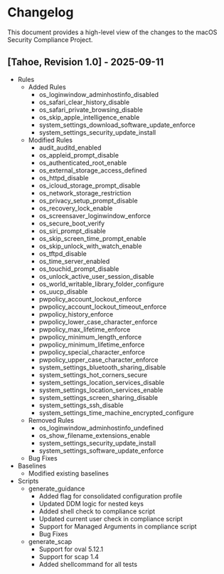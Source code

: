 # Changelog

This document provides a high-level view of the changes to the macOS Security Compliance Project.

## [Tahoe, Revision 1.0] - 2025-09-11

* Rules
  * Added Rules
    * os_loginwindow_adminhostinfo_disabled
    * os_safari_clear_history_disable
    * os_safari_private_browsing_disable
    * os_skip_apple_intelligence_enable
    * system_settings_download_software_update_enforce
    * system_settings_security_update_install
  * Modified Rules
    * audit_auditd_enabled
    * os_appleid_prompt_disable
    * os_authenticated_root_enable
    * os_external_storage_access_defined
    * os_httpd_disable
    * os_icloud_storage_prompt_disable
    * os_network_storage_restriction
    * os_privacy_setup_prompt_disable
    * os_recovery_lock_enable
    * os_screensaver_loginwindow_enforce
    * os_secure_boot_verify
    * os_siri_prompt_disable
    * os_skip_screen_time_prompt_enable
    * os_skip_unlock_with_watch_enable
    * os_tftpd_disable
    * os_time_server_enabled
    * os_touchid_prompt_disable
    * os_unlock_active_user_session_disable
    * os_world_writable_library_folder_configure
    * os_uucp_disable
    * pwpolicy_account_lockout_enforce
    * pwpolicy_account_lockout_timeout_enforce
    * pwpolicy_history_enforce
    * pwpolicy_lower_case_character_enforce
    * pwpolicy_max_lifetime_enforce
    * pwpolicy_minimum_length_enforce
    * pwpolicy_minimum_lifetime_enforce
    * pwpolicy_special_character_enforce
    * pwpolicy_upper_case_character_enforce
    * system_settings_bluetooth_sharing_disable
    * system_settings_hot_corners_secure
    * system_settings_location_services_disable
    * system_settings_location_services_enable
    * system_settings_screen_sharing_disable
    * system_settings_ssh_disable
    * system_settings_time_machine_encrypted_configure
  * Removed Rules
    * os_loginwindow_adminhostinfo_undefined
    * os_show_filename_extensions_enable
    * system_settings_security_update_install
    * system_settings_software_update_enforce
  * Bug Fixes
* Baselines
  * Modified existing baselines
* Scripts
  * generate_guidance
    * Added flag for consolidated configuration profile
    * Updated DDM logic for nested keys
    * Added shell check to compliance script
    * Updated current user check in compliance script
    * Support for Managed Arguments in compliance script
    * Bug Fixes
  * generate_scap
    * Support for oval 5.12.1
    * Support for scap 1.4
    * Added shellcommand for all tests